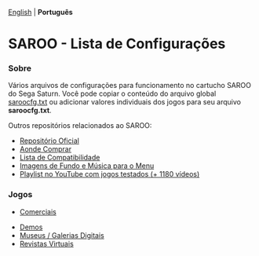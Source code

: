 [English](README.md) | **Português**

# SAROO - Lista de Configurações

### Sobre

Vários arquivos de configurações para funcionamento no cartucho SAROO do Sega Saturn. Você pode copiar o conteúdo do arquivo global [saroocfg.txt](./saroocfg/pt-br/saroocfg.txt) ou adicionar valores individuais dos jogos para seu arquivo **saroocfg.txt**.

Outros repositórios relacionados ao SAROO:

- [Repositório Oficial](https://github.com/tpunix/SAROO)
- [Aonde Comprar](https://github.com/williamdsw/saroo-compatibility-list/Info/Buy/README.md)
- [Lista de Compatibilidade](https://github.com/williamdsw/saroo-compatibility-list)
- [Imagens de Fundo e Música para o Menu](https://github.com/williamdsw/saroo-backgrounds)
- [Playlist no YouTube com jogos testados (+ 1180 vídeos)](https://www.youtube.com/playlist?list=PLmsMlzwbRlgLngxWI9ZzPK44Gix1Ek-ZO)

### Jogos

<!-- - [Betas](Sections/Betas/pt-br/README.md) -->

- [Comerciais](Sections/Retails/pt-br/README.md)
<!-- - [Compilações](Sections/Compilations/pt-br/README.md) -->
- [Demos](Sections/Demos/pt-br/README.md)
- [Museus / Galerias Digitais](Sections/Digitals/en-us.md)
  <!-- - [Homebrews](Sections/Homebrews/README.md) -->
- [Revistas Virtuais](Sections/Magazines/pt-br/README.md)
<!-- - [Romhacks](Sections/Romhacks/README.md) -->
